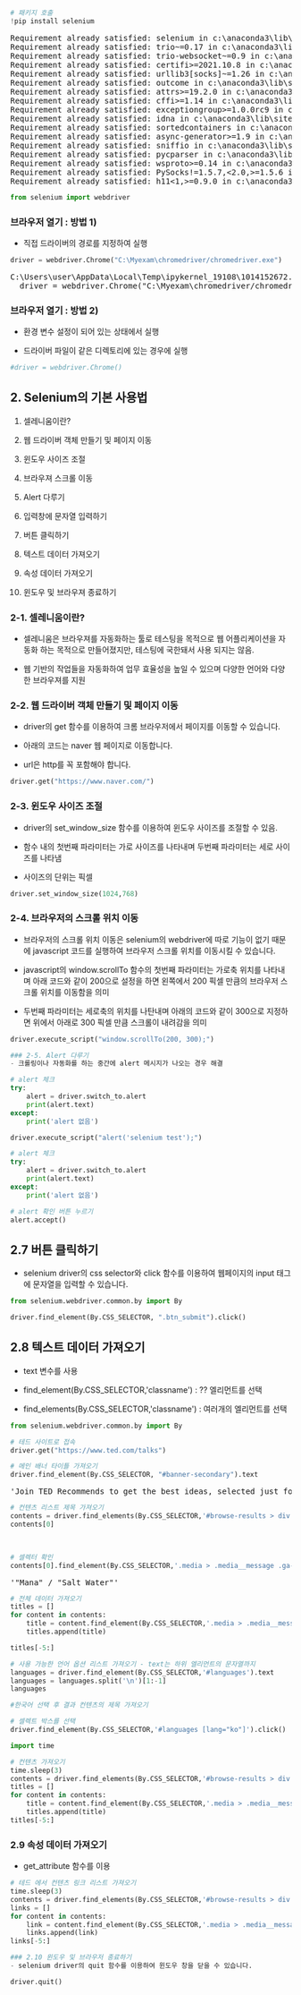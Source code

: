 
```python
# 패키지 호출
!pip install selenium
```

<pre>
Requirement already satisfied: selenium in c:\anaconda3\lib\site-packages (4.7.2)
Requirement already satisfied: trio~=0.17 in c:\anaconda3\lib\site-packages (from selenium) (0.22.0)
Requirement already satisfied: trio-websocket~=0.9 in c:\anaconda3\lib\site-packages (from selenium) (0.9.2)
Requirement already satisfied: certifi>=2021.10.8 in c:\anaconda3\lib\site-packages (from selenium) (2021.10.8)
Requirement already satisfied: urllib3[socks]~=1.26 in c:\anaconda3\lib\site-packages (from selenium) (1.26.9)
Requirement already satisfied: outcome in c:\anaconda3\lib\site-packages (from trio~=0.17->selenium) (1.2.0)
Requirement already satisfied: attrs>=19.2.0 in c:\anaconda3\lib\site-packages (from trio~=0.17->selenium) (21.4.0)
Requirement already satisfied: cffi>=1.14 in c:\anaconda3\lib\site-packages (from trio~=0.17->selenium) (1.15.0)
Requirement already satisfied: exceptiongroup>=1.0.0rc9 in c:\anaconda3\lib\site-packages (from trio~=0.17->selenium) (1.1.0)
Requirement already satisfied: idna in c:\anaconda3\lib\site-packages (from trio~=0.17->selenium) (3.3)
Requirement already satisfied: sortedcontainers in c:\anaconda3\lib\site-packages (from trio~=0.17->selenium) (2.4.0)
Requirement already satisfied: async-generator>=1.9 in c:\anaconda3\lib\site-packages (from trio~=0.17->selenium) (1.10)
Requirement already satisfied: sniffio in c:\anaconda3\lib\site-packages (from trio~=0.17->selenium) (1.2.0)
Requirement already satisfied: pycparser in c:\anaconda3\lib\site-packages (from cffi>=1.14->trio~=0.17->selenium) (2.21)
Requirement already satisfied: wsproto>=0.14 in c:\anaconda3\lib\site-packages (from trio-websocket~=0.9->selenium) (1.2.0)
Requirement already satisfied: PySocks!=1.5.7,<2.0,>=1.5.6 in c:\anaconda3\lib\site-packages (from urllib3[socks]~=1.26->selenium) (1.7.1)
Requirement already satisfied: h11<1,>=0.9.0 in c:\anaconda3\lib\site-packages (from wsproto>=0.14->trio-websocket~=0.9->selenium) (0.14.0)
</pre>

```python
from selenium import webdriver
```

### 브라우저 열기 : 방법 1) 

- 직접 드라이버의 경로를 지정하여 실행



```python
driver = webdriver.Chrome("C:\Myexam\chromedriver/chromedriver.exe")
```

<pre>
C:\Users\user\AppData\Local\Temp\ipykernel_19108\1014152672.py:1: DeprecationWarning: executable_path has been deprecated, please pass in a Service object
  driver = webdriver.Chrome("C:\Myexam\chromedriver/chromedriver.exe")
</pre>
### 브라우저 열기 : 방법 2) 

- 환경 변수 설정이 되어 있는 상태에서 실행

- 드라이버 파일이 같은 디렉토리에 있는 경우에 실행



```python
#driver = webdriver.Chrome()
```

## 2. Selenium의 기본 사용법

1. 셀레니움이란?

2. 웹 드라이버 객체 만들기 및 페이지 이동

3. 윈도우 사이즈 조절

4. 브라우져 스크롤 이동

5. Alert 다루기

6. 입력창에 문자열 입력하기

7. 버튼 클릭하기

8. 텍스트 데이터 가져오기

9. 속성 데이터 가져오기

10. 윈도우 및 브라우져 종료하기


### 2-1. 셀레니움이란?

- 셀레니움은 브라우져를 자동화하는 툴로 테스팅을 목적으로 웹 어플리케이션을 자동화 하는 목적으로 만들어졌지만, 테스팅에 국한돼서 사용 되지는 않음. 

- 웹 기반의 작업들을 자동화하여 업무 효율성을 높일 수 있으며 다양한 언어와 다양한 브라우져를 지원


### 2-2. 웹 드라이버 객체 만들기 및 페이지 이동

- driver의 get 함수를 이용하여 크롬 브라우저에서 페이지를 이동할 수 있습니다.

- 아래의 코드는 naver 웹 페이지로 이동합니다.

- url은 http를 꼭 포함해야 합니다.



```python
driver.get("https://www.naver.com/")
```

### 2-3. 윈도우 사이즈 조절

- driver의 set_window_size 함수를 이용하여 윈도우 사이즈를 조절할 수 있음.

- 함수 내의 첫번째 파라미터는 가로 사이즈를 나타내며 두번째 파라미터는 세로 사이즈를 나타냄

- 사이즈의 단위는 픽셀



```python
driver.set_window_size(1024,768)
```

### 2-4. 브라우저의 스크롤 위치 이동

- 브라우저의 스크롤 위치 이동은 selenium의 webdriver에 따로 기능이 없기 때문에 javascript 코드를 실행하여 브라우저 스크롤 위치를 이동시킬 수 있습니다.

- javascript의 window.scrollTo 함수의 첫번째 파라미터는 가로축 위치를 나타내며 아래 코드와 같이 200으로 설정을 하면 왼쪽에서 200 픽셀 만큼의 브라우저 스크롤 위치를 이동함을 의미

- 두번째 파라미터는 세로축의 위치를 나탄내며 아래의 코드와 같이 300으로 지정하면 위에서 아래로 300 픽셀 만큼 스크롤이 내려감을 의미



```python
driver.execute_script("window.scrollTo(200, 300);")
```


```python
### 2-5. Alert 다루기
- 크롤링이나 자동화를 하는 중간에 alert 메시지가 나오는 경우 해결
```


```python
# alert 체크
try:
    alert = driver.switch_to.alert
    print(alert.text)
except:
    print('alert 없음')
```


```python
driver.execute_script("alert('selenium test');")
```


```python
# alert 체크
try:
    alert = driver.switch_to.alert
    print(alert.text)
except:
    print('alert 없음')
```


```python
# alert 확인 버튼 누르기
alert.accept()
```

## 2.7 버튼 클릭하기

- selenium driver의 css selector와 click 함수를 이용하여 웹페이지의 input 태그에 문자열을 입력할 수 있습니다.



```python
from selenium.webdriver.common.by import By
```


```python
driver.find_element(By.CSS_SELECTOR, ".btn_submit").click()
```

## 2.8 텍스트 데이터 가져오기

- text 변수를 사용

- find_element(By.CSS_SELECTOR,'classname') : ?? 엘리먼트를 선택

- find_elements(By.CSS_SELECTOR,'classname') : 여러개의 엘리먼트를 선택



```python
from selenium.webdriver.common.by import By
```


```python
# 테드 사이트로 접속
driver.get("https://www.ted.com/talks")
```


```python
# 메인 배너 타이틀 가져오기
driver.find_element(By.CSS_SELECTOR, "#banner-secondary").text
```

<pre>
'Join TED Recommends to get the best ideas, selected just for you'
</pre>

```python
# 컨텐츠 리스트 제목 가져오기
contents = driver.find_elements(By.CSS_SELECTOR,'#browse-results > div > .col')
contents[0]
```

<pre>
<selenium.webdriver.remote.webelement.WebElement (session="462f6e31b4e15147fb105c9dfb1cdfa8", element="a4698b29-f4cf-48b6-ba8a-1e8b6d000bc7")>
</pre>

```python
# 셀렉터 확인
contents[0].find_element(By.CSS_SELECTOR,'.media > .media__message .ga-link').text
```

<pre>
'"Mana" / "Salt Water"'
</pre>

```python
# 전체 데이터 가져오기
titles = []
for content in contents:
    title = content.find_element(By.CSS_SELECTOR,'.media > .media__message .ga-link').text
    titles.append(title)
```


```python
titles[-5:]
```


```python
# 사용 가능한 언어 옵션 리스트 가져오기 - text는 하위 엘리먼트의 문자열까지
languages = driver.find_element(By.CSS_SELECTOR,'#languages').text
languages = languages.split('\n')[1:-1]
languages
```


```python
#한국어 선택 후 결과 컨텐츠의 제목 가져오기

# 셀렉트 박스를 선택
driver.find_element(By.CSS_SELECTOR,'#languages [lang="ko"]').click()
```


```python
import time
```


```python
# 컨텐츠 가져오기
time.sleep(3)
contents = driver.find_elements(By.CSS_SELECTOR,'#browse-results > div > .col')
titles = []
for content in contents:
    title = content.find_element(By.CSS_SELECTOR,'.media > .media__message .ga-link').text
    titles.append(title)
titles[-5:]
```

### 2.9 속성 데이터 가져오기

- get_attribute 함수를 이용



```python
# 테드 에서 컨텐츠 링크 리스트 가져오기
time.sleep(3)
contents = driver.find_elements(By.CSS_SELECTOR,'#browse-results > div > .col')
links = []
for content in contents:
    link = content.find_element(By.CSS_SELECTOR,'.media > .media__message .ga-link').get_attribute('href')
    links.append(link)
links[-5:]
```


```python
### 2.10 윈도우 및 브라우저 종료하기
- selenium driver의 quit 함수를 이용하여 윈도우 창을 닫을 수 있습니다.
```


```python
driver.quit()
```


```python
```


```python
```
